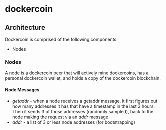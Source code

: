 # dockercoin

## Architecture
Dockercoin is comprised of the following components:
* Nodes
### Nodes
A node is a dockercoin peer that will actively mine dockercoins, has a personal dockercoin wallet, and holds a copy of the dockercoin blockchain.
#### Node Messages
* *getaddr* - when a node receives a getaddr message, it first figures out how many addresses it has that have a timestamp in the last 3 hours. Then it sends 3 of those addresses (randomly sampled), back to the node making the request via an *addr* message
* *addr* - a list of 3 or less node addresses (for bootstrapping)


